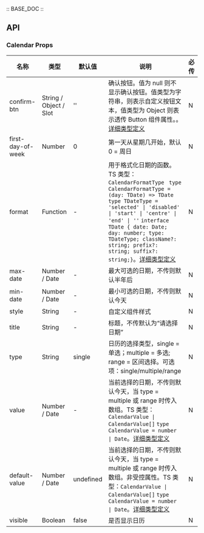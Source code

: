 :: BASE_DOC ::

## API
### Calendar Props

名称 | 类型 | 默认值 | 说明 | 必传
-- | -- | -- | -- | --
confirm-btn | String / Object / Slot | '' | 确认按钮。值为 null 则不显示确认按钮。值类型为字符串，则表示自定义按钮文本，值类型为 Object 则表示透传 Button 组件属性。。[详细类型定义](https://github.com/Tencent/tdesign-miniprogram/tree/develop/src/calendar/type.ts) | N
first-day-of-week | Number | 0 | 第一天从星期几开始，默认 0 = 周日 | N
format | Function | - | 用于格式化日期的函数。TS 类型：`CalendarFormatType ` `type CalendarFormatType = (day: TDate) => TDate` `type TDateType = 'selected' \| 'disabled' \| 'start' \| 'centre' \| 'end' \| ''` `interface TDate { date: Date; day: number; type: TDateType; className?: string; prefix?: string; suffix?: string;}`。[详细类型定义](https://github.com/Tencent/tdesign-miniprogram/tree/develop/src/calendar/type.ts) | N
max-date | Number / Date | - | 最大可选的日期，不传则默认半年后 | N
min-date | Number / Date | - | 最小可选的日期，不传则默认今天 | N
style | String | - | 自定义组件样式 | N
title | String | - | 标题，不传默认为“请选择日期” | N
type | String | single | 日历的选择类型，single = 单选；multiple = 多选; range = 区间选择。可选项：single/multiple/range | N
value | Number / Date | - | 当前选择的日期，不传则默认今天，当 type = multiple 或 range 时传入数组。TS 类型：`CalendarValue \| CalendarValue[]` `type CalendarValue = number \| Date`。[详细类型定义](https://github.com/Tencent/tdesign-miniprogram/tree/develop/src/calendar/type.ts) | N
default-value | Number / Date | undefined | 当前选择的日期，不传则默认今天，当 type = multiple 或 range 时传入数组。非受控属性。TS 类型：`CalendarValue \| CalendarValue[]` `type CalendarValue = number \| Date`。[详细类型定义](https://github.com/Tencent/tdesign-miniprogram/tree/develop/src/calendar/type.ts) | N
visible | Boolean | false | 是否显示日历 | N
